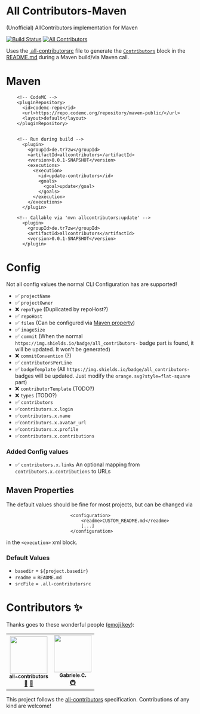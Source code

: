 # All Contributors-Maven
(Unofficial) AllContributors implementation for Maven

[![Build Status](https://ci.codemc.org/buildStatus/icon?job=tr7zw%2Fall-contributors-maven)](https://ci.codemc.org/job/Tr7zw/job/all-contributors-maven/)
[![All Contributors](https://img.shields.io/badge/all_contributors-2-orange.svg?style=flat-square)](#contributors-%e2%9c%a8)

Uses the [.all-contributorsrc](.all-contributorsrc) file to generate the [``Contributors``](#contributors-%e2%9c%a8) block in the [README.md](README.md) during a Maven build/via Maven call.


# Maven

```
    <!-- CodeMC -->
    <pluginRepository>
      <id>codemc-repo</id>
      <url>https://repo.codemc.org/repository/maven-public/</url>
      <layout>default</layout>
    </pluginRepository>


    <!-- Run during build -->
      <plugin>
        <groupId>de.tr7zw</groupId>
        <artifactId>allcontributors</artifactId>
        <version>0.0.1-SNAPSHOT</version>
        <executions>
          <execution>
            <id>update-contributors</id>
            <goals>
              <goal>update</goal>
            </goals>
          </execution>
        </executions>
      </plugin>

    <!-- Callable via 'mvn allcontributors:update' -->
      <plugin>
        <groupId>de.tr7zw</groupId>
        <artifactId>allcontributors</artifactId>
        <version>0.0.1-SNAPSHOT</version>
      </plugin>

```

# Config
Not all config values the normal CLI Configuration has are supported!
- ✅ ``projectName``
- ✅ ``projectOwner``
- ❌ ``repoType`` (Duplicated by repoHost?)
- ✅ ``repoHost``
- ✅ ``files`` (Can be configured via [Maven property](#maven-properties))
- ✅ ``imageSize``
- ✅ ``commit`` (When the normal ``https://img.shields.io/badge/all_contributors-`` badge part is found, it will be updated. It won't be generated)
- ❌ ``commitConvention`` (?)
- ✅ ``contributorsPerLine``
- ✅ ``badgeTemplate`` (All ``https://img.shields.io/badge/all_contributors-`` badges will be updated. Just modify the ``orange.svg?style=flat-square`` part)
- ❌ ``contributorTemplate`` (TODO?)
- ❌ ``types`` (TODO?)
- ✅ ``contributors``
- ✅``contributors.x.login``
- ✅``contributors.x.name``
- ✅``contributors.x.avatar_url``
- ✅``contributors.x.profile``
- ✅``contributors.x.contributions``

### Added Config values
- ✅ ``contributors.x.links`` An optional mapping from ``contributors.x.contributions`` to URLs


## Maven Properties
The default values should be fine for most projects, but can be changed via
````
                        <configuration>
                            <readme>CUSTOM_README.md</readme>
                            [...]
                        </configuration>
````
in the ``<execution>`` xml block.
### Default Values
- ``basedir`` = ``${project.basedir}``
- ``readme`` = ``README.md``
- ``srcFile`` = ``.all-contributorsrc``

# Contributors ✨

Thanks goes to these wonderful people ([emoji key](https://allcontributors.org/docs/en/emoji-key)):

<!-- ALL-CONTRIBUTORS-LIST:START - Do not remove or modify this section -->
<!-- prettier-ignore-start -->
<!-- markdownlint-disable -->
<table>
  <tr>
    <td align="center"><a href="https://allcontributors.org/"><img src="https://avatars1.githubusercontent.com/u/46410174?s=200&v=4" width="100px;" alt=""/><br /><sub><b>all-contributors</b></sub></a><br /><a href="https://allcontributors.org/docs/en/overview" title="Documentation">📖</a> <a href="https://allcontributors.org/docs/en/cli/overview" title="Ideas, Planning, & Feedback">🤔</a></td>
    <td align="center"><a href="https://github.com/sgdc3"><img src="https://avatars3.githubusercontent.com/u/8779252?s=460&v=4" width="100px;" alt=""/><br /><sub><b>Gabriele C.</b></sub></a><br /><a href="https://codemc.io/" title="Infrastructure (Hosting, Build-Tools, etc)">🚇</a></td>
  </tr>
</table>
<!-- markdownlint-enable -->
<!-- prettier-ignore-end -->
<!-- ALL-CONTRIBUTORS-LIST:END -->


This project follows the [all-contributors](https://allcontributors.org) specification.
Contributions of any kind are welcome!
